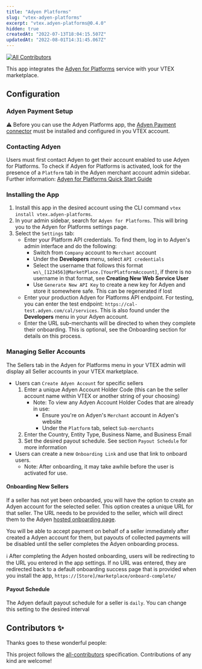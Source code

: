 ```yaml
---
title: "Adyen Platforms"
slug: "vtex-adyen-platforms"
excerpt: "vtex.adyen-platforms@0.4.0"
hidden: true
createdAt: "2022-07-13T18:04:15.507Z"
updatedAt: "2022-08-01T14:31:45.067Z"
---
```

<!-- DOCS-IGNORE:start -->
<!-- ALL-CONTRIBUTORS-BADGE:START - Do not remove or modify this section -->

[![All Contributors](https://img.shields.io/badge/all_contributors-0-orange.svg?style=flat-square)](#contributors-)

<!-- ALL-CONTRIBUTORS-BADGE:END -->
<!-- DOCS-IGNORE:end -->

This app integrates the [Adyen for Platforms](https://docs.adyen.com/platforms) service with your VTEX marketplace.

## Configuration

### Adyen Payment Setup

⚠️ Before you can use the Adyen Platforms app, the [Adyen Payment connector](https://github.com/vtex-apps/connector-adyen) must be installed and configured in you VTEX account.

### Contacting Adyen

Users must first contact Adyen to get their account enabled to use Adyen for Platforms. To check if Adyen for Platforms is activated, look for the presence of a `Platform` tab in the Adyen merchant account admin sidebar. Further information: [Adyen for Platforms Quick Start Guide](https://docs.adyen.com/platforms/quick-start)

### Installing the App

1. Install this app in the desired account using the CLI command `vtex install vtex.adyen-platforms`.
2. In your admin sidebar, search for `Adyen for Platforms`. This will bring you to the Adyen for Platforms settings page.
3. Select the `Settings` tab:
   - Enter your Platform API credentials. To find them, log in to Adyen's admin interface and do the following:
      - Switch from `Company` account to `Merchant` account
      - Under the **Developers** menu, select `API credentials`
      - Select the username that follows this format `ws\_[123456]@MarketPlace.[YourPlatformAccount]`, if there is no username in that format, see **Creating New Web Service User**
      - Use `Generate New API Key` to create a new key for Adyen and store it somewhere safe. This can be regenerated if lost
   - Enter your production Adyen for Platforms API endpoint. For testing, you can enter the test endpoint: `https://cal-test.adyen.com/cal/services`. This is also found under the **Developers** menu in your Adyen account.
   - Enter the URL sub-merchants will be directed to when they complete their onboarding. This is optional, see the Onboarding section for details on this process.

### Managing Seller Accounts

The Sellers tab in the Adyen for Platforms menu in your VTEX admin will display all Seller accounts in your VTEX marketplace.
- Users can `Create Adyen Account` for specific sellers
  1. Enter a unique Adyen Account Holder Code (this can be the seller account name within VTEX or another string of your choosing)
      - Note: To view any Adyen Account Holder Codes that are already in use:
        - Ensure you're on Adyen's `Merchant` account in Adyen's website
        - Under the `Platform` tab, select `Sub-merchants`
  2. Enter the Country, Entity Type, Business Name, and Business Email
  3. Set the desired payout schedule. See section `Payout Schedule` for more information
- Users can create a new `Onboarding Link` and use that link to onboard users.
  - Note: After onboarding, it may take awhile before the user is activated for use.

#### Onboarding New Sellers

If a seller has not yet been onboarded, you will have the option to create an Adyen account for the selected seller. This option creates a unique URL for that seller. The URL needs to be provided to the seller, which will direct them to the Adyen [hosted onboarding page](https://docs.adyen.com/platforms/hosted-onboarding-page).

You will be able to accept payment on behalf of a seller immediately after created a Adyen account for them, but payouts of collected payments will be disabled until the seller completes the Adyen onboarding process.

ℹ️ After completing the Adyen hosted onboarding, users will be redirecting to the URL you entered in the app settings. If no URL was entered, they are redirected back to a default onboarding success page that is provided when you install the app, `https://[Store]/marketplace/onboard-complete/`

#### Payout Schedule

The Adyen default payout schedule for a seller is `daily`. You can change this setting to the desired interval

<!-- DOCS-IGNORE:start -->

## Contributors ✨

Thanks goes to these wonderful people:

<!-- ALL-CONTRIBUTORS-LIST:START - Do not remove or modify this section -->
<!-- prettier-ignore-start -->
<!-- markdownlint-disable -->
<!-- markdownlint-enable -->
<!-- prettier-ignore-end -->

<!-- ALL-CONTRIBUTORS-LIST:END -->

This project follows the [all-contributors](https://github.com/all-contributors/all-contributors) specification. Contributions of any kind are welcome!

<!-- DOCS-IGNORE:end -->